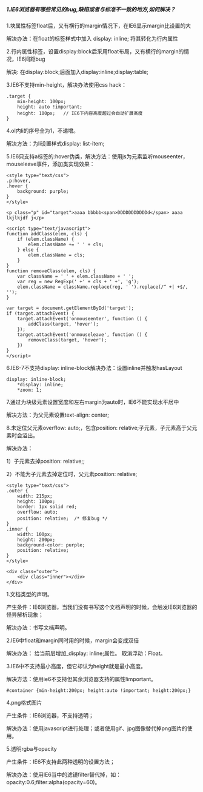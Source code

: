 ##### 1.IE6浏览器有哪些常见的bug,缺陷或者与标准不一致的地方,如何解决？

1.块属性标签float后，又有横行的margin情况下，在IE6显示margin比设置的大

解决办法：在float的标签样式中加入 display: inline; 将其转化为行内属性

2.行内属性标签，设置display:block后采用float布局，又有横行的margin的情况，IE6间距bug

解决: 在display:block;后面加入display:inline;display:table;

3.IE6不支持min-height，解决办法使用css hack：

```
.target {
    min-height: 100px;
    height: auto !important;
    height: 100px;   // IE6下内容高度超过会自动扩展高度
}
```

4.ol内li的序号全为1，不递增。

解决方法：为li设置样式display: list-item;


5.IE6只支持a标签的:hover伪类，解决方法：使用js为元素监听mouseenter，mouseleave事件，添加类实现效果：

```
<style type="text/css">
.p:hover,
.hover {
    background: purple;
}
</style>

<p class="p" id="target">aaaa bbbbb<span>DDDDDDDDDDDd</span> aaaa lkjlkjdf j</p>

<script type="text/javascript">
function addClass(elem, cls) {
    if (elem.className) {
        elem.className += ' ' + cls;
    } else {
        elem.className = cls;
    }
}
function removeClass(elem, cls) {
    var className = ' ' + elem.className + ' ';
    var reg = new RegExp(' +' + cls + ' +', 'g');
    elem.className = className.replace(reg, ' ').replace(/^ +| +$/, '');
}

var target = document.getElementById('target');
if (target.attachEvent) {
    target.attachEvent('onmouseenter', function () {
        addClass(target, 'hover');
    });
    target.attachEvent('onmouseleave', function () {
        removeClass(target, 'hover');
    })
}
</script>
```

6.IE6-7不支持display: inline-block解决办法：设置inline并触发hasLayout
```
display: inline-block;
    *display: inline;
    *zoom: 1;
```

7.通过为块级元素设置宽度和左右margin为auto时，IE6不能实现水平居中

解决方法：为父元素设置text-align: center;

8.未定位父元素overflow: auto;，包含position: relative;子元素，子元素高于父元素时会溢出。

解决办法：

1）子元素去掉position: relative;;

2）不能为子元素去掉定位时，父元素position: relative;

```
<style type="text/css">
.outer {
    width: 215px;
    height: 100px;
    border: 1px solid red;
    overflow: auto;
    position: relative;  /* 修复bug */
}
.inner {
    width: 100px;
    height: 200px;
    background-color: purple;
    position: relative;
}
</style>

<div class="outer">
    <div class="inner"></div>
</div>
```

1.<!DOCTYPE HTML>文档类型的声明。

产生条件：IE6浏览器，当我们没有书写这个文档声明的时候，会触发IE6浏览器的怪异解析现象；

解决办法：书写文档声明。

2.IE6中float和margin同时用的时候，margin会变成双倍

解决办法：
给当前层增加_display: inline;属性。
取消浮动：Float。

3.IE6中不支持最小高度，但它却认为height就是最小高度。

解决方法：使用ie6不支持但其余浏览器支持的属性!important。
```
#container {min-height:200px; height:auto !important; height:200px;}
```

4.png格式图片

产生条件：IE6浏览器，不支持透明；

解决办法：使用javascript进行处理；或者使用gif、jpg图像替代掉png图片的使用。

5.透明rgba与opacity

产生条件：IE6不支持此两种透明的设置方法；

解决办法：使用IE6当中的滤镜filter替代掉，如：opacity:0.6;filter:alpha(opacity=60)。
